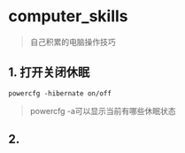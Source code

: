 # computer_skills
> 自己积累的电脑操作技巧
## 1. 打开关闭休眠
```
powercfg -hibernate on/off
```
> powercfg -a可以显示当前有哪些休眠状态
## 2. 